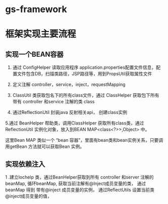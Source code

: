# gs-framework

框架实现主要流程
=====

实现一个BEAN容器
-----


1. 通过 ConfigHelper 读取应用程序 application.properties配置文件信息，配置文件包含DB，扫描类路径，JSP路径等，用到PropsUtil获取属性文件

2. 定义注解 controller，service，inject，requestMapping

3. ClassUtil 类获取包名下的所有class文件，通过 ClassHelper 获取包下所有 带有 controller 和service 注解的类 class

4. 通过ReflectionUtil 封装java 反射相关api， 创建class实例

5.通过 BeanHelper 帮助类，调用ClassHelper 获取所有class类，通过 ReflectionUtil 实例化对象，放入到BEAN MAP<class<?>>,Object> 中。

这里Bean MAP 类似一个 “bean 容器”，里面有bean类和bean实例关系，只要调用getBean 方法就可以获取Bean 实例。

实现依赖注入
----
1 .建立Iochelp 类，通过BeanHelper获取到所有 controller 和server 注解的 beanMap, 循环beanMap, 
获取当前注解有@Inject成员变量的类，
通过beanMap 得到 带有@inject 成员变量的实例， 通过ReflectUtils 设置当前类 @inject成员变量的值，

